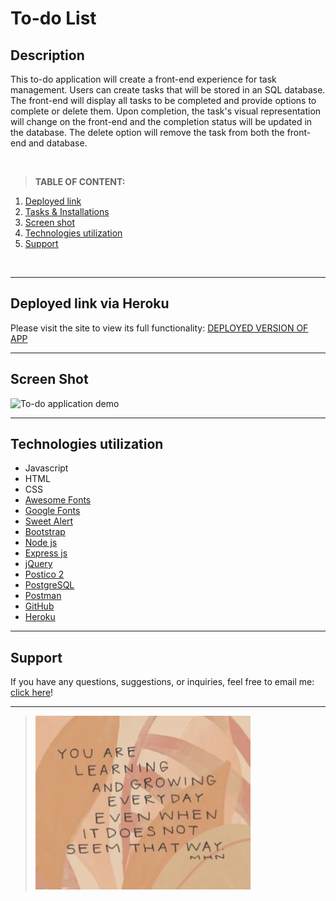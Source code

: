 # To-do List

## Description

This to-do application will create a front-end experience for task management. Users can create tasks that will be stored in an SQL database. The front-end will display all tasks to be completed and provide options to complete or delete them. Upon completion, the task's visual representation will change on the front-end and the completion status will be updated in the database. The delete option will remove the task from both the front-end and database.

</br>

>**TABLE OF CONTENT:**
1. [Deployed link](#deployed-link) 
1. [Tasks & Installations](/todo.md)
1. [Screen shot](#screen-shot)
1. [Technologies utilization](#technologies-utilization) 
1. [Support](#support)

</br>

-----
## Deployed link via Heroku
Please visit the site to view its full functionality: [DEPLOYED VERSION OF APP](https://weekend-jquery-server-calc.herokuapp.com/)

----
## Screen Shot

![To-do application demo](/images/screenshot.gif)


----
## Technologies utilization 

* Javascript
* HTML
* CSS
* [Awesome Fonts](https://fontawesome.com/)
* [Google Fonts](https://fonts.google.com/)
* [Sweet Alert](https://sweetalert.js.org/guides/)
* [Bootstrap](https://getbootstrap.com/)
* [Node js](https://nodejs.org/en/about/)
* [Express js](https://expressjs.com/)
* [jQuery](https://jquery.com/)
* [Postico 2](https://eggerapps.at/postico2/)
* [PostgreSQL](https://www.postgresql.org/)
* [Postman](https://www.postman.com/)
* [GitHub](https://github.com/xaihang/) 
* [Heroku](https://www.heroku.com/about) 

---
## Support
If you have any questions, suggestions, or inquiries, feel free to email me: [click here](mailto:xaihang12@gmail.com?subject=[GitHub]%20Supoort%20Question%20Inquries)! 

---

> ![Quote of the week](./server/public/images/quote.png)